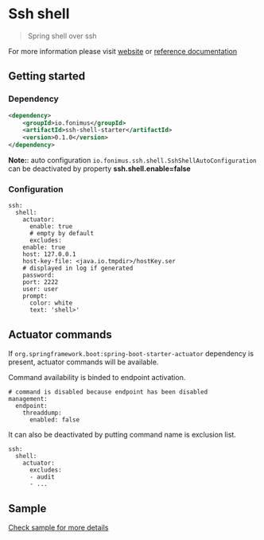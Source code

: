 # Ssh shell

> Spring shell over ssh


For more information please visit [website](https://projects.spring.io/spring-shell/) 
or [reference documentation](https://docs.spring.io/spring-shell/docs/2.0.0.RELEASE/reference/htmlsingle/)


## Getting started

### Dependency

```xml
<dependency>
    <groupId>io.fonimus</groupId>
    <artifactId>ssh-shell-starter</artifactId>
    <version>0.1.0</version>
</dependency>
```

**Note:**: auto configuration `io.fonimus.ssh.shell.SshShellAutoConfiguration` can be deactivated by property **ssh.shell.enable=false**

### Configuration

```properties
ssh:
  shell:
    actuator:
      enable: true
      # empty by default
      excludes: 
    enable: true
    host: 127.0.0.1
    host-key-file: <java.io.tmpdir>/hostKey.ser
    # displayed in log if generated
    password:
    port: 2222
    user: user
    prompt:
      color: white
      text: 'shell>'
```

## Actuator commands

If `org.springframework.boot:spring-boot-starter-actuator` dependency is present, actuator commands
will be available. 

Command availability is binded to endpoint activation.

```properties
# command is disabled because endpoint has been disabled 
management:
  endpoint:
    threaddump:
      enabled: false
```

It can also be deactivated by putting command name is exclusion list.

```properties
ssh:
  shell:
    actuator:
      excludes:
      - audit
      - ...
``` 

## Sample

[Check sample for more details](./sample)